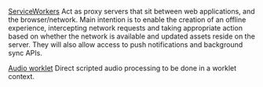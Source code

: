 [ServiceWorkers](https://developer.mozilla.org/en-US/docs/Web/API/Service_Worker_API)
Act as proxy servers that sit between web applications, and the browser/network. 
Main intention is to enable the creation of an offline experience, intercepting network requests and taking appropriate action based on whether the network is available and updated assets reside on the server. They will also allow access to push notifications and background sync APIs.

[Audio worklet](https://developer.mozilla.org/en-US/docs/Web/API/Web_Audio_API#audio_processing_in_javascript)
Direct scripted audio processing to be done in a worklet context.
